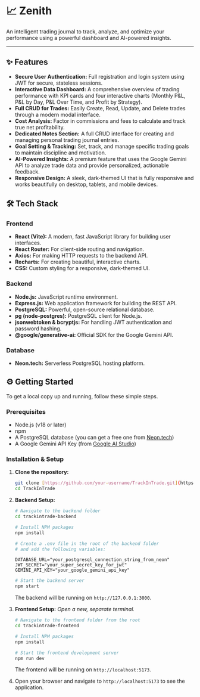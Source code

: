 # 📈 Zenith

An intelligent trading journal to track, analyze, and optimize your performance using a powerful dashboard and AI-powered insights.

---

## ✨ Features

- **Secure User Authentication:** Full registration and login system using JWT for secure, stateless sessions.
- **Interactive Data Dashboard:** A comprehensive overview of trading performance with KPI cards and four interactive charts (Monthly P&L, P&L by Day, P&L Over Time, and Profit by Strategy).
- **Full CRUD for Trades:** Easily Create, Read, Update, and Delete trades through a modern modal interface.
- **Cost Analysis:** Factor in commissions and fees to calculate and track true net profitability.
- **Dedicated Notes Section:** A full CRUD interface for creating and managing personal trading journal entries.
- **Goal Setting & Tracking:** Set, track, and manage specific trading goals to maintain discipline and motivation.
- **AI-Powered Insights:** A premium feature that uses the Google Gemini API to analyze trade data and provide personalized, actionable feedback.
- **Responsive Design:** A sleek, dark-themed UI that is fully responsive and works beautifully on desktop, tablets, and mobile devices.

## 🛠️ Tech Stack

### Frontend
- **React (Vite):** A modern, fast JavaScript library for building user interfaces.
- **React Router:** For client-side routing and navigation.
- **Axios:** For making HTTP requests to the backend API.
- **Recharts:** For creating beautiful, interactive charts.
- **CSS:** Custom styling for a responsive, dark-themed UI.

### Backend
- **Node.js:** JavaScript runtime environment.
- **Express.js:** Web application framework for building the REST API.
- **PostgreSQL:** Powerful, open-source relational database.
- **pg (node-postgres):** PostgreSQL client for Node.js.
- **jsonwebtoken & bcryptjs:** For handling JWT authentication and password hashing.
- **@google/generative-ai:** Official SDK for the Google Gemini API.

### Database
- **Neon.tech:** Serverless PostgreSQL hosting platform.

## ⚙️ Getting Started

To get a local copy up and running, follow these simple steps.

### Prerequisites

- Node.js (v18 or later)
- npm
- A PostgreSQL database (you can get a free one from [Neon.tech](https://neon.tech/))
- A Google Gemini API Key (from [Google AI Studio](https://aistudio.google.com/))

### Installation & Setup

1.  **Clone the repository:**
    ```sh
    git clone [https://github.com/your-username/TrackInTrade.git](https://github.com/your-username/TrackInTrade.git)
    cd TrackInTrade
    ```

2.  **Backend Setup:**
    ```sh
    # Navigate to the backend folder
    cd trackintrade-backend

    # Install NPM packages
    npm install

    # Create a .env file in the root of the backend folder
    # and add the following variables:
    ```
    ```env
    DATABASE_URL="your_postgresql_connection_string_from_neon"
    JWT_SECRET="your_super_secret_key_for_jwt"
    GEMINI_API_KEY="your_google_gemini_api_key"
    ```
    ```sh
    # Start the backend server
    npm start
    ```
    The backend will be running on `http://127.0.0.1:3000`.

3.  **Frontend Setup:**
    *Open a new, separate terminal.*
    ```sh
    # Navigate to the frontend folder from the root
    cd trackintrade-frontend

    # Install NPM packages
    npm install

    # Start the frontend development server
    npm run dev
    ```
    The frontend will be running on `http://localhost:5173`.

4.  Open your browser and navigate to `http://localhost:5173` to see the application.
